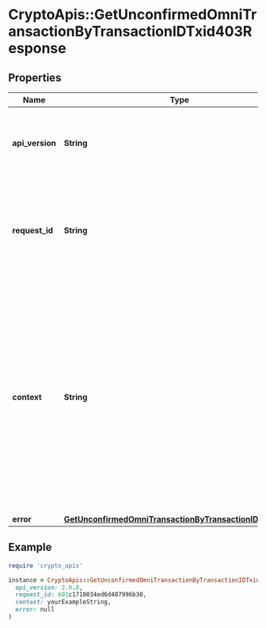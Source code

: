 # CryptoApis::GetUnconfirmedOmniTransactionByTransactionIDTxid403Response

## Properties

| Name | Type | Description | Notes |
| ---- | ---- | ----------- | ----- |
| **api_version** | **String** | Specifies the version of the API that incorporates this endpoint. |  |
| **request_id** | **String** | Defines the ID of the request. The &#x60;requestId&#x60; is generated by Crypto APIs and it&#39;s unique for every request. |  |
| **context** | **String** | In batch situations the user can use the context to correlate responses with requests. This property is present regardless of whether the response was successful or returned as an error. &#x60;context&#x60; is specified by the user. | [optional] |
| **error** | [**GetUnconfirmedOmniTransactionByTransactionIDTxidE403**](GetUnconfirmedOmniTransactionByTransactionIDTxidE403.md) |  |  |

## Example

```ruby
require 'crypto_apis'

instance = CryptoApis::GetUnconfirmedOmniTransactionByTransactionIDTxid403Response.new(
  api_version: 2.0.0,
  request_id: 601c1710034ed6d407996b30,
  context: yourExampleString,
  error: null
)
```

